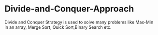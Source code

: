 # Divide-and-Conquer-Approach
Divide and Conquer Strategy is used to solve many problems like Max-Min in an array, Merge Sort, Quick Sort,Binary Search etc.
